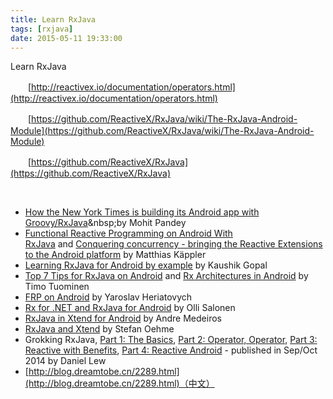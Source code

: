 ```yaml
---
title: Learn RxJava
tags: [rxjava]
date: 2015-05-11 19:33:00
---
```


Learn&nbsp;RxJava

　　[http://reactivex.io/documentation/operators.html](http://reactivex.io/documentation/operators.html)

<span style="line-height: 1.5;">　　</span>[https://github.com/ReactiveX/RxJava/wiki/The-RxJava-Android-Module](https://github.com/ReactiveX/RxJava/wiki/The-RxJava-Android-Module)

　　[https://github.com/ReactiveX/RxJava](https://github.com/ReactiveX/RxJava)

&nbsp;

*   [How the New York Times is building its Android app with Groovy/RxJava](http://open.blogs.nytimes.com/2014/08/18/getting-groovy-with-reactive-android/?_php=true&amp;_type=blogs&amp;_php=true&amp;_type=blogs&amp;_r=1&amp;)&nbsp;by Mohit Pandey
*   [Functional Reactive Programming on Android With RxJava](http://mttkay.github.io/blog/2013/08/25/functional-reactive-programming-on-android-with-rxjava/)&nbsp;and&nbsp;[Conquering concurrency - bringing the Reactive Extensions to the Android platform](https://speakerdeck.com/mttkay/conquering-concurrency-bringing-the-reactive-extensions-to-the-android-platform)&nbsp;by Matthias K&auml;ppler
*   [Learning RxJava for Android by example](https://github.com/kaushikgopal/Android-RxJava)&nbsp;by Kaushik Gopal
*   [Top 7 Tips for RxJava on Android](http://blog.futurice.com/top-7-tips-for-rxjava-on-android)&nbsp;and&nbsp;[Rx Architectures in Android](http://www.slideshare.net/TimoTuominen1/rxjava-architectures-on-android-8-android-livecode-32531688)&nbsp;by Timo Tuominen
*   [FRP on Android](http://slid.es/yaroslavheriatovych/frponandroid)&nbsp;by Yaroslav Heriatovych
*   [Rx for .NET and RxJava for Android](http://blog.futurice.com/tech-pick-of-the-week-rx-for-net-and-rxjava-for-android)&nbsp;by Olli Salonen
*   [RxJava in Xtend for Android](http://blog.futurice.com/android-development-has-its-own-swift)&nbsp;by Andre Medeiros
*   [RxJava and Xtend](http://mnmlst-dvlpr.blogspot.de/2014/07/rxjava-and-xtend.html)&nbsp;by Stefan Oehme
*   Grokking RxJava,&nbsp;[Part 1: The Basics](http://blog.danlew.net/2014/09/15/grokking-rxjava-part-1/),&nbsp;[Part 2: Operator, Operator](http://blog.danlew.net/2014/09/22/grokking-rxjava-part-2/),&nbsp;[Part 3: Reactive with Benefits](http://blog.danlew.net/2014/09/30/grokking-rxjava-part-3/),&nbsp;[Part 4: Reactive Android](http://blog.danlew.net/2014/10/08/grokking-rxjava-part-4/)&nbsp;- published in Sep/Oct 2014 by Daniel Lew
*   [http://blog.dreamtobe.cn/2289.html](http://blog.dreamtobe.cn/2289.html)（中文）

